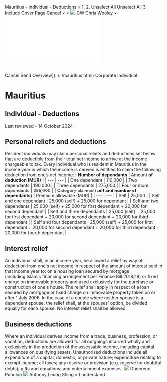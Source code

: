Mauritius - Individual - Deductions
×
1.
2.
Unselect All
Unselect All
3.
Include Cover Page
Cancel
×
×
![](../../-/media/world-wide-tax-summaries/attachments/global---chris-wooley.ashx%3Frev=ac5e5f3223b34096b1afc2a6009c7320&revision=ac5e5f32-23b3-4096-b1af-c2a6009c7320&hash=859B7ADC84DC2CBEC9760E9E6EE7DE6D0A8BFCDF)
CW
Chris Wooley
×
![](deductions.html)
######
Cancel
Send
Overview](../../mauritius.html)
Corporate
Individual
# Mauritius
## Individual - Deductions
Last reviewed - 14 October 2024
## Personal reliefs and deductions
Resident individuals may claim personal reliefs and deductions set below that are deductible from their total net income to arrive at the income chargeable to tax.
Every individual who is resident in Mauritius in the income year in which the income is derived is entitled to claim the following deduction from one’s net income:
| **Number of dependants** | Amount **of deduction (MUR)** |
| --- | --- |
| One dependant | 110,000 |
| Two dependants | 190,000 |
| Three dependants | 275,000 |
| Four or more dependants | 355,000 |
| Category claimed (s**elf and number of dependants)** | Premium allowable (MUR) |
| --- | --- |
| Self | 25,000 |
| Self and one dependant | 25,000 (self) + 25,000 for dependant |
| Self and two dependants | 25,000 (self) + 25,000 for first dependant + 20,000 for second dependant |
| Self and three dependants | 25,000 (self) + 25,000 for first dependant + 20,000 for second dependant + 20,000 for third dependant |
| Self and four dependants | 25,000 (self) + 25,000 for first dependant + 20,000 for second dependant + 20,000 for third dependant + 20,000 for fourth dependant |
## Interest relief
An individual shall, in an income year, be allowed a relief by way of deduction from one's net income in respect of the amount of interest paid in that income year to:
on a housing loan secured by mortgage (including Islamic financing arrangement per Finance Bill 2018/19) or fixed charge on immovable property and used exclusively for the purchase or construction of one's house. The relief shall apply in respect of a loan secured by mortgage or fixed charge on immovable property taken on or after 1 July 2006.
In the case of a couple where neither spouse is a dependent spouse, the relief shall, at the spouses’ option, be divided equally for each spouse.
No interest relief shall be allowed:
## Business deductions
Where an individual derives income from a trade, business, profession, or vocation, deductions are allowed for all outgoings incurred wholly and exclusively in the production of the assessable income, including capital allowances on qualifying assets. Unauthorised deductions include all expenditure of a capital, domestic, or private nature; expenditure relating to exempt income; all taxes; any reserve or provision (e.g. reserve for doubtful debts); gifts and donations; and entertainment expenses.
![](../../-/media/world-wide-tax-summaries/mauritiusdheerend-puholoomauritius--dheerend-puholoopng20210524110655908.ashx%3Frev=a06b14f52e004595861263067421e203&revision=a06b14f5-2e00-4595-8612-63067421e203&hash=86A94312267CF8F3F259D3ACCD8BC226FEE1CDEF)
Dheerend Puholoo
![](../../-/media/world-wide-tax-summaries/mauritiusanthony-leung-shingmauritius--anthony-leung-shingpng20210524110720569.ashx%3Frev=9294370888a54e66a8b4224e11e8411f&revision=92943708-88a5-4e66-a8b4-224e11e8411f&hash=21241799B02A0B58D220A7393D388351FA1B574E)
Anthony Leung Shing
×
I understand